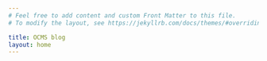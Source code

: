 ```yaml
---
# Feel free to add content and custom Front Matter to this file.
# To modify the layout, see https://jekyllrb.com/docs/themes/#overriding-theme-defaults

title: OCMS blog
layout: home
---
```

